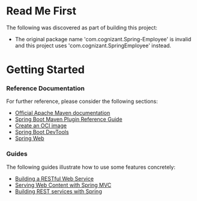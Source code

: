# Read Me First
The following was discovered as part of building this project:

* The original package name 'com.cognizant.Spring-Employee' is invalid and this project uses 'com.cognizant.SpringEmployee' instead.

# Getting Started

### Reference Documentation
For further reference, please consider the following sections:

* [Official Apache Maven documentation](https://maven.apache.org/guides/index.html)
* [Spring Boot Maven Plugin Reference Guide](https://docs.spring.io/spring-boot/docs/2.3.0.RELEASE/maven-plugin/reference/html/)
* [Create an OCI image](https://docs.spring.io/spring-boot/docs/2.3.0.RELEASE/maven-plugin/reference/html/#build-image)
* [Spring Boot DevTools](https://docs.spring.io/spring-boot/docs/2.3.0.RELEASE/reference/htmlsingle/#using-boot-devtools)
* [Spring Web](https://docs.spring.io/spring-boot/docs/2.3.0.RELEASE/reference/htmlsingle/#boot-features-developing-web-applications)

### Guides
The following guides illustrate how to use some features concretely:

* [Building a RESTful Web Service](https://spring.io/guides/gs/rest-service/)
* [Serving Web Content with Spring MVC](https://spring.io/guides/gs/serving-web-content/)
* [Building REST services with Spring](https://spring.io/guides/tutorials/bookmarks/)


